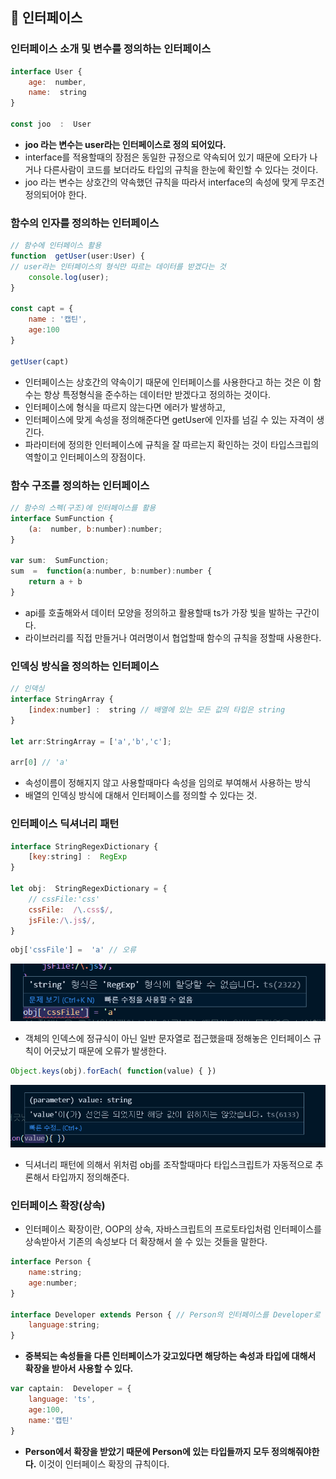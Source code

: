 ## 📖 인터페이스
### 인터페이스 소개 및 변수를 정의하는 인터페이스
```js
interface User {
	age:  number,
	name:  string
}

const joo  :  User
```
- **joo 라는 변수는 user라는 인터페이스로 정의 되어있다.**
- interface를 적용할때의 장점은 동일한 규정으로 약속되어 있기 때문에 오타가 나거나 다른사람이 코드를 보더라도 타입의 규칙을 한눈에 확인할 수 있다는 것이다.
- joo 라는 변수는 상호간의 약속했던 규칙을 따라서 interface의 속성에 맞게 무조건 정의되어야 한다.

### 함수의 인자를 정의하는 인터페이스
```js
// 함수에 인터페이스 활용
function  getUser(user:User) { 
// user라는 인터페이스의 형식만 따르는 데이터를 받겠다는 것
	console.log(user);
}

const capt = {
	name : '캡틴',
	age:100
}

getUser(capt)
```

- 인터페이스는 상호간의 약속이기 때문에 인터페이스를 사용한다고 하는 것은 이 함수는 항상 특정형식을 준수하는 데이터만 받겠다고 정의하는 것이다.
- 인터페이스에 형식을 따르지 않는다면 에러가 발생하고,
- 인터페이스에 맞게 속성을 정의해준다면 getUser에 인자를 넘길 수 있는 자격이 생긴다.
- 파라미터에 정의한 인터페이스에 규칙을 잘 따르는지 확인하는 것이 타입스크립의 역할이고 인터페이스의 장점이다.


### 함수 구조를 정의하는 인터페이스
```js
// 함수의 스펙(구조)에 인터페이스를 활용
interface SumFunction {
	(a:  number, b:number):number;
}

var sum:  SumFunction;
sum  =  function(a:number, b:number):number {
	return a + b
}
```
- api를 호출해와서 데이터 모양을 정의하고 활용할때 ts가 가장 빛을 발하는 구간이다.
- 라이브러리를 직접 만들거나 여러명이서 협업할때 함수의 규칙을 정할때 사용한다.

### 인덱싱 방식을 정의하는 인터페이스
```js
// 인덱싱
interface StringArray {
	[index:number] :  string // 배열에 있는 모든 값의 타입은 string
}

let arr:StringArray = ['a','b','c'];

arr[0] // 'a'
```
- 속성이름이 정해지지 않고 사용할때마다 속성을 임의로 부여해서 사용하는 방식
- 배열의 인덱싱 방식에 대해서 인터페이스를 정의할 수 있다는 것.

### 인터페이스 딕셔너리 패턴
```js
interface StringRegexDictionary {
	[key:string] :  RegExp
}

let obj:  StringRegexDictionary = {
	// cssFile:'css'
	cssFile:  /\.css$/,
	jsFile:/\.js$/,
}
```
```js
obj['cssFile'] =  'a' // 오류
```

<img src="./images/interfaceDictionary.png">


- 객체의 인덱스에 정규식이 아닌 일반 문자열로 접근했을때 정해놓은 인터페이스 규칙이 어긋났기 때문에 오류가 발생한다.

  

```js
Object.keys(obj).forEach( function(value) { })
```

<img src="./images/interfaceDictionary02.png">

- 딕셔너리 패턴에 의해서 위처럼 obj를 조작할때마다 타입스크립트가 자동적으로 추론해서 타입까지 정의해준다.


### 인터페이스 확장(상속)
- 인터페이스 확장이란, OOP의 상속, 자바스크립트의 프로토타입처럼 인터페이스를 상속받아서 기존의 속성보다 더 확장해서 쓸 수 있는 것들을 말한다.



```js
interface Person {
	name:string;
	age:number;
}

interface Developer extends Person { // Person의 인터페이스를 Developer로 확장
	language:string;
}
```
- **중복되는 속성들을 다른 인터페이스가 갖고있다면 해당하는 속성과 타입에 대해서 확장을 받아서 사용할 수 있다.**
  
```js
var captain:  Developer = {
	language: 'ts',
	age:100,
	name:'캡틴'
}
```
- **Person에서 확장을 받았기 때문에 Person에 있는 타입들까지 모두 정의해줘야한다.** 이것이 인터페이스 확장의 규칙이다.
